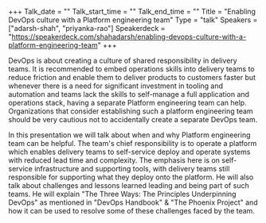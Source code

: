 +++
Talk_date = ""
Talk_start_time = ""
Talk_end_time = ""
Title = "Enabling DevOps culture with a Platform engineering team"
Type = "talk"
Speakers = ["adarsh-shah", "priyanka-rao"]
Speakerdeck = "https://speakerdeck.com/shahadarsh/enabling-devops-culture-with-a-platform-engineering-team"
+++

DevOps is about creating a culture of shared responsibility in delivery teams. It is recommended to embed operations skills into delivery teams to reduce friction and enable them to deliver products to customers faster but whenever there is a need for significant investment in tooling and automation and teams lack the skills to self-manage a full application and operations stack, having a separate Platform engineering team can help. Organizations that consider establishing such a platform engineering team should be very cautious not to accidentally create a separate DevOps team. 

In this presentation we will talk about when and why Platform engineering team can be helpful. The team's chief responsibility is to operate a platform which enables delivery teams to self-service deploy and operate systems with reduced lead time and complexity. The emphasis here is on self-service infrastructure and supporting tools, with delivery teams still responsible for supporting what they deploy onto the platform. He will also talk about challenges and lessons learned leading and being part of such teams. He will explain "The Three Ways: The Principles Underpinning DevOps" as mentioned in "DevOps Handbook" & "The Phoenix Project" and how it can be used to resolve some of these challenges faced by the team.